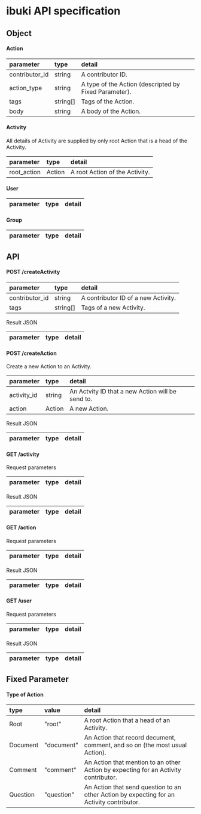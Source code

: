 # ibuki API specification

## Object

#### Action

|parameter        |type    |detail
|:----------------|:-------|:-------------------------------
|contributor_id   |string  |A contributor ID.
|action_type      |string  |A type of the Action (descripted by Fixed Parameter).
|tags             |string[]|Tags of the Action.
|body             |string  |A body of the Action.

#### Activity

All details of Activity are supplied by only root Action that is a head of the Activity.

|parameter        |type    |detail
|:----------------|:-------|:-------------------------------
|root_action      |Action  |A root Action of the Activity.

#### User

|parameter        |type    |detail
|:----------------|:-------|:-------------------------------

#### Group

|parameter        |type    |detail
|:----------------|:-------|:-------------------------------

## API

#### POST /createActivity

|parameter        |type    |detail
|:----------------|:-------|:-------------------------------
|contributor_id   |string  |A contributor ID of a new Activity.
|tags             |string[]|Tags of a new Activity.

Result JSON

|parameter        |type    |detail
|:----------------|:-------|:-------------------------------

#### POST /createAction

Create a new Action to an Activity.

|parameter        |type    |detail
|:----------------|:-------|:-------------------------------
|activity_id      |string  |An Actvity ID that a new Action will be send to.
|action           |Action  |A new Action.

Result JSON

|parameter        |type    |detail
|:----------------|:-------|:-------------------------------

#### GET /activity

Request parameters

|parameter        |type    |detail
|:----------------|:-------|:-------------------------------

Result JSON

|parameter        |type    |detail
|:----------------|:-------|:-------------------------------

#### GET /action

Request parameters

|parameter        |type    |detail
|:----------------|:-------|:-------------------------------

Result JSON

|parameter        |type    |detail
|:----------------|:-------|:-------------------------------

#### GET /user

Request parameters

|parameter        |type    |detail
|:----------------|:-------|:-------------------------------

Result JSON

|parameter        |type    |detail
|:----------------|:-------|:-------------------------------

## Fixed Parameter

#### Type of Action

|type    |value      |detail
|:-------|:----------|:----------------------
|Root    |"root"     |A root Action that a head of an Activity.
|Document|"document" |An Action that record decument, comment, and so on (the most usual Action).
|Comment |"comment"  |An Action that mention to an other Action by expecting for an Activity contributor.
|Question|"question" |An Action that send question to an other Action by expecting for an Activity contributor.
